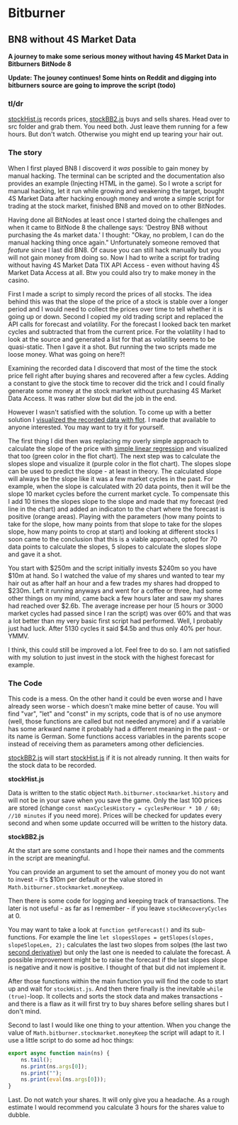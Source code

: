 # Bitburner

## BN8 without 4S Market Data

**A journey to make some serious money without having 4S Market Data in Bitburners BitNode 8**

**Update: The jouney continues! Some hints on Reddit and digging into bitburners source are going to improve the script (todo)**

### tl/dr

[stockHist.js](./src/stockHist.js) records prices, [stockBB2.js](./src/stockBB2.js) buys and sells shares. Head over to src folder and grab them. You need both. Just leave them running for a few hours. But don't watch. Otherwise you might end up tearing your hair out.

### The story

When I first played BN8 I discoverd it *was* possible to gain money by manual hacking. The terminal can be scripted and the documentation also provides an example (Injecting HTML in the game). So I wrote a script for manual hacking, let it run while growing and weakening the target, bought 4S Market Data after hacking enough money and wrote a simple script for trading at the stock market, finished BN8 and moved on to other BitNodes.

Having done all BitNodes at least once I started doing the challenges and when it came to BitNode 8 the challenge says: 'Destroy BN8 without purchasing the 4s market data.' I thought: "Okay, no problem, I can do the manual hacking thing once again." Unfortunately someone removed that *feature* since I last did BN8. Of cause you can still hack manually but you will not gain money from doing so. Now I had to write a script for trading without having 4S Market Data TIX API Access - even without having 4S Market Data Access at all. Btw you could also try to make money in the casino.

First I made a script to simply record the prices of all stocks. The idea behind this was that the slope of the price of a stock is stable over a longer period and I would need to collect the prices over time to tell whether it is going up or down. Second I copied my old trading script and replaced the API calls for forecast and volatility. For the forecast I looked back ten market cycles and subtracted that from the current price. For the volatility I had to look at the source and generated a list for that as volatility seems to be quasi-static. Then I gave it a shot. But running the two scripts made me loose money. What was going on here?!

Examining the recorded data I discoverd that most of the time the stock price fell right after buying shares and recovered after a few cycles. Adding a constant to give the stock time to recover did the trick and I could finally generate some money at the stock market without purchasing 4S Market Data Access. It was rather slow but did the job in the end.

However I wasn't satisfied with the solution. To come up with a better solution I [visualized the recorded data with flot](https://herzfinsternis.github.io/). I made that available to anyone interested. You may want to try it for yourself.

The first thing I did then was replacing my overly simple approach to calculate the slope of the price with [simple linear regression](https://en.wikipedia.org/wiki/Simple_linear_regression) and visualized that too (green color in the flot chart). The next step was to calculate the slopes slope and visualize it (purple color in the flot chart). The slopes slope can be used to predict the slope - at least in theory. The calculated slope will always be the slope like it was a few market cycles in the past. For example, when the slope is calculated with 20 data points, then it will be the slope 10 market cycles before the current market cycle. To compensate this I add 10 times the slopes slope to the slope and made that my forecast (red line in the chart) and added an indicaton to the chart where the forecast is positive (orange areas). Playing with the parameters (how many points to take for the slope, how many points from that slope to take for the slopes slope, how many points to crop at start) and looking at different stocks I soon came to the conclusion that this is a viable approach, opted for 70 data points to calculate the slopes, 5 slopes to calculate the slopes slope and gave it a shot.

You start with $250m and the script initially invests $240m so you have $10m at hand. So I watched the value of my shares und wanted to tear my hair out as after half an hour and a few trades my shares had dropped to $230m. Left it running anyways and went for a coffee or three, had some other things on my mind, came back a few hours later and saw my shares had reached over $2.6b. The average increase per hour (5 hours or 3000 market cycles had passed since I ran the script) was over 60% and that was a lot better than my very basic first script had performed. Well, I probably just had luck. After 5130 cycles it said $4.5b and thus only 40% per hour. YMMV.

I think, this could still be improved a lot. Feel free to do so. I am not satisfied with my solution to just invest in the stock with the highest forecast for example.

### The Code

This code is a mess. On the other hand it could be even worse and I have already seen worse - which doesn't make mine better of cause. You will find "var", "let" and "const" in my scripts, code that is of no use anymore (well, those functions are called but not needed anymore) and if a variable has some arkward name it probably had a different meaning in the past - or its name is German. Some functions access variables in the parents scope instead of receiving them as parameters among other deficiencies.

[stockBB2.js](./src/stockBB2.js) will start [stockHist.js](./src/stockHist.js) if it is not already running. It then waits for the stock data to be recorded.

**stockHist.js**

Data is written to the static object `Math.bitburner.stockmarket.history` and will not be in your save when you save the game. Only the last 100 prices are stored (change `const maxCyclesHistory = cyclesPerHour * 10 / 60; //10 minutes` if you need more). Prices will be checked for updates every second and when some update occurred will be written to the history data.

**stockBB2.js**

At the start are some constants and I hope their names and the comments in the script are meaningful.

You can provide an argument to set the amount of money you do not want to invest - it's $10m per default or the value stored in `Math.bitburner.stockmarket.moneyKeep`.

Then there is some code for logging and keeping track of transactions. The later is not useful - as far as I remember - if you leave `stockRecoveryCycles` at 0.

You may want to take a look at `function getForecast()` and its sub-functions. For example the line `let slopesSlopes = getSlopes(slopes, slopeSlopeLen, 2);` calculates the last two slopes from solpes (the last two [second derivative](https://en.wikipedia.org/wiki/Derivative)) but only the last one is needed to calulate the forecast. A possible improvement might be to raise the forecast if the last slopes slope is negative and it now is positive. I thought of that but did not implement it.

After those functions within the main function you will find the code to start up and wait for `stockHist.js`. And then there finally is the inevitable `while (true)`-loop. It collects and sorts the stock data and makes transactions - and there is a flaw as it will first try to buy shares before selling shares but I don't mind.

Second to last I would like one thing to your attention. When you change the value of `Math.bitburner.stockmarket.moneyKeep` the script will adapt to it. I use a little script to do some ad hoc things:
```javascript
export async function main(ns) {
    ns.tail();
    ns.print(ns.args[0]);
    ns.print("");
    ns.print(eval(ns.args[0]));
}
```

Last. Do not watch your shares. It will only give you a headache. As a rough estimate I would recommend you calculate 3 hours for the shares value to dubble.
